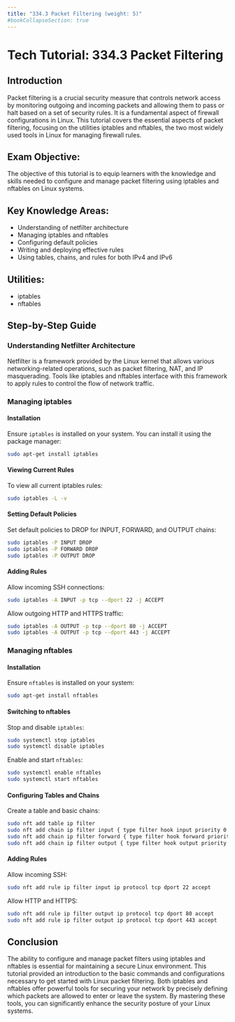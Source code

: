 ```yaml
---
title: "334.3 Packet Filtering (weight: 5)"
#bookCollapseSection: true
---
```


# Tech Tutorial: 334.3 Packet Filtering

## Introduction
Packet filtering is a crucial security measure that controls network access by monitoring outgoing and incoming packets and allowing them to pass or halt based on a set of security rules. It is a fundamental aspect of firewall configurations in Linux. This tutorial covers the essential aspects of packet filtering, focusing on the utilities iptables and nftables, the two most widely used tools in Linux for managing firewall rules.

## Exam Objective:
The objective of this tutorial is to equip learners with the knowledge and skills needed to configure and manage packet filtering using iptables and nftables on Linux systems.

## Key Knowledge Areas:
- Understanding of netfilter architecture
- Managing iptables and nftables
- Configuring default policies
- Writing and deploying effective rules
- Using tables, chains, and rules for both IPv4 and IPv6

## Utilities:
- iptables
- nftables

## Step-by-Step Guide

### Understanding Netfilter Architecture
Netfilter is a framework provided by the Linux kernel that allows various networking-related operations, such as packet filtering, NAT, and IP masquerading. Tools like iptables and nftables interface with this framework to apply rules to control the flow of network traffic.

### Managing iptables

#### Installation
Ensure `iptables` is installed on your system. You can install it using the package manager:

```bash
sudo apt-get install iptables
```

#### Viewing Current Rules
To view all current iptables rules:

```bash
sudo iptables -L -v
```

#### Setting Default Policies
Set default policies to DROP for INPUT, FORWARD, and OUTPUT chains:

```bash
sudo iptables -P INPUT DROP
sudo iptables -P FORWARD DROP
sudo iptables -P OUTPUT DROP
```

#### Adding Rules
Allow incoming SSH connections:

```bash
sudo iptables -A INPUT -p tcp --dport 22 -j ACCEPT
```

Allow outgoing HTTP and HTTPS traffic:

```bash
sudo iptables -A OUTPUT -p tcp --dport 80 -j ACCEPT
sudo iptables -A OUTPUT -p tcp --dport 443 -j ACCEPT
```

### Managing nftables

#### Installation
Ensure `nftables` is installed on your system:

```bash
sudo apt-get install nftables
```

#### Switching to nftables
Stop and disable `iptables`:

```bash
sudo systemctl stop iptables
sudo systemctl disable iptables
```

Enable and start `nftables`:

```bash
sudo systemctl enable nftables
sudo systemctl start nftables
```

#### Configuring Tables and Chains
Create a table and basic chains:

```bash
sudo nft add table ip filter
sudo nft add chain ip filter input { type filter hook input priority 0 \; policy drop \; }
sudo nft add chain ip filter forward { type filter hook forward priority 0 \; policy drop \; }
sudo nft add chain ip filter output { type filter hook output priority 0 \; policy drop \; }
```

#### Adding Rules
Allow incoming SSH:

```bash
sudo nft add rule ip filter input ip protocol tcp dport 22 accept
```

Allow HTTP and HTTPS:

```bash
sudo nft add rule ip filter output ip protocol tcp dport 80 accept
sudo nft add rule ip filter output ip protocol tcp dport 443 accept
```

## Conclusion
The ability to configure and manage packet filters using iptables and nftables is essential for maintaining a secure Linux environment. This tutorial provided an introduction to the basic commands and configurations necessary to get started with Linux packet filtering. Both iptables and nftables offer powerful tools for securing your network by precisely defining which packets are allowed to enter or leave the system. By mastering these tools, you can significantly enhance the security posture of your Linux systems.
